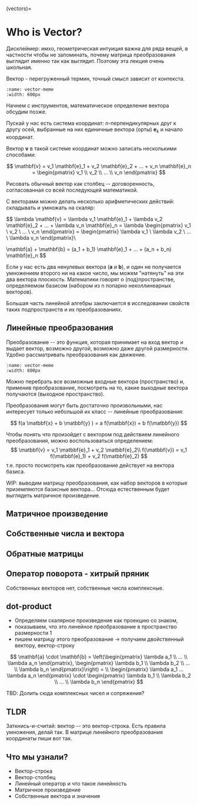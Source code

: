 (vectors)=
# Who is Vector?

Дисклеймер: имхо, геометрическая интуиция важна для ряда вещей, в частности чтобы не запоминать, почему матрица преобразования выглядит именно так как выглядит.
Поэтому эта лекция очень школьная.

Вектор - перегруженный термин, точный смысл зависит от контекста.

```{figure} /_static/linalgblock/vector-meme.png
:name: vector-meme
:width: 600px
```


Начнем с инструментов, математическое определение вектора обсудим позже.

Пускай у нас есть система координат: $n$-перпендикулярных друг к другу осей, выбранные на них единичные вектора (орты) $\mathbf{e}_k$ и начало координат.

Вектор $\mathbf{v}$ в такой системе координат можно записать несколькими способами:

$$
\mathbf{v} = v_1 \mathbf{e}_1 + v_2 \mathbf{e}_2 + ... + v_n \mathbf{e}_n = \begin{pmatrix} v_1 \\ v_2 \\ ... \\ v_n \end{pmatrix}
$$

Рисовать обычный вектор как столбец -- договоренность, согласованная со всей последующей математикой.

С векторами можно делать несколько арифметических действий: складывать и умножать на скаляр:

$$
\lambda \mathbf{v} = \lambda v_1 \mathbf{e}_1 + \lambda v_2 \mathbf{e}_2 + ... + \lambda v_n \mathbf{e}_n = \lambda  \begin{pmatrix} v_1 \\ v_2 \\ ... \\ v_n \end{pmatrix} = \begin{pmatrix} \lambda v_1 \\ \lambda v_2 \\ ... \\ \lambda v_n \end{pmatrix}\\

\mathbf{a} + \mathbf{b} = (a_1 + b_1) \mathbf{e}_1 + ... + (a_n + b_n) \mathbf{e}_n
$$


Если у нас есть два ненулевых вектора ($\mathbf{a}$ и $\mathbf{b}$), и один не получается умножением второго ни на какое число, мы можем "натянуть" на эти два вектора плоскость. Математики говорят о (под)пространстве, определяемом базисом (набором из n попарно неколлинеарных векторов).


Большая часть линейной алгебры заключается в исследовании свойств таких подпространств и их преобразованиях.

## Линейные преобразования

Преобразование -- это функция, которая принимает на вход вектор и выдает вектор, возможно другой, возможно даже другой размерности.
Удобно рассматривать преобразования как движение.

```{figure} /_static/linalgblock/vector-transformation.png
:name: vector-meme
:width: 600px
```

Можно перебрать все возможные входные вектора (пространство) и, применив преобразование, посмотреть на то, какие выходные вектора получаются (выходное пространство).


Преобразования могут быть достаточно произвольными, нас интересует только небольшой их класс -- линейные преобразования:

$$
f(a \matbbf{x} + b \matbbf{y} ) = a f(\matbbf{x}) + b f(\matbbf{y})
$$


Чтобы понять что произойдет с вектором под действием линейного преобразования, можно воспользоваться определением:
$$
\matbbf{v} = v_1 \matbbf{e}_1 + v_2 \matbbf{e}_2\\
f(\matbbf{v}) = v_1 f(\matbbf{e}_1) + v_2 f(\matbbf{e}_2)
$$
т.е. просто посмотреть как преобразование действует на вектора базиса.


WIP: выводим матрицу преобразования, как набор векторов в которые приземляются базисные вектора...
Отсюда естественным будет выглядеть матричное произведение.

## Матричное произведение
## Собственные числа и вектора
## Обратные матрицы
## Оператор поворота - хитрый пряник
Собственных векторов нет, собственные числа комплексные.

## dot-product

- Определяем скалярное произведение как проекцию со знаком, 
- показываем, что это линейное преобразование в пространство размерности 1
- пишем матрицу этого преобразование -> получаем двойственный вектору, вектор-строку

$$
\mathbf{a} \cdot \mathbf{b} = \left(\begin{pmatrix} \lambda a_1 \\ ... \\ \lambda a_n \end{pmatrix}, \begin{pmatrix} \lambda b_1 \\ \lambda b_2 \\ ... \\ \lambda b_n \end{pmatrix}\right) = \\
\begin{pmatrix} \lambda a_1 ...  \lambda a_n \end{pmatrix} \cdot \begin{pmatrix} \lambda b_1 \\ \lambda b_2 \\ ... \\ \lambda b_n \end{pmatrix}
$$

TBD: Долить сюда комплексных чисел и сопряжения?


## TLDR

Заткнись-и-считай: вектор -- это вектор-строка. Есть правила умножения, делай так. В матрице линейного преобразования координаты пиши вот так.


## Что мы узнали? 


- Вектор-строка
- Вектор-столбец
- Линейный оператор и что такое линейность
- Матричное произведение
- Собственные вектора и значения